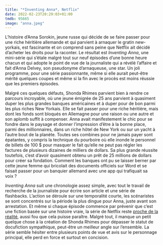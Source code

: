 ```yaml
---
title: "*Inventing Anna*, Netflix"
date: 2022-02-23T20:29:03+01:00
tmdb: 95665
image: "anna.jpeg"
---
```


L’histoire d’Anna Sorokin, jeune russe qui décide de se faire passer pour une riche héritière allemande et qui parvient à arnaquer le gratin new-yorkais, est fascinante et on comprend sans peine que Netflix ait décidé d’acheter les droits pour la raconter. Le résultat est *Inventing Anna*, une mini-série qui s’étale malgré tout sur neuf épisodes d’une bonne heure chacun et qui adopte le point de vue de la journaliste qui a révélé l’affaire et fait d’Anna Delvey, son pseudonyme d’arnaqueuse, une star. Un joli programme, pour une série passionnante, même si elle aurait peut-être mérité quelques coupes et même si la fin avec le procès est moins réussie que les premiers épisodes.

Malgré ces quelques défauts, Shonda Rhimes parvient bien à rendre ce parcours incroyable, où une jeune émigrée de 25 ans parvient à quasiment duper les plus grandes banques américaines et à duper pour de bon parmi les plus riches New Yorkais. Elle se fait passer pour une riche héritière, mais dont les fonds sont bloqués en Allemagne pour une raison ou une autre et son aplomb suffit à compenser. Anna avait manifestement le chic pour se fondre dans le paysage et donner l’impression d’être à la bonne place, parmi des millionnaires, dans un riche hôtel de New York ou sur un yacht à l’autre bout de la planète. Toutes ses combines pour ne jamais payer sont épatantes, y compris la technique du pourboire où elle inonde le personnel de billets de 100 $ pour masquer le fait qu’elle ne peut pas régler les factures de plusieurs dizaines de milliers de dollars. Sa plus grande réussite toutefois, c’est d’avoir quasiment obtenu un prêt de 25 millions de dollars pour créer sa fondation. Comment les banques ont pu se laisser berner par cette jeune femme qui bricolait des documents officiels sur Word et se faisait passer pour un banquier allemand avec une app qui trafiquait sa voix ? 

*Inventing Anna* suit une chronologie assez simple, avec tout le travail de recherche de la journaliste pour écrire son article et une série de flashbacks. L’action se déroule sur une temporalité courte, les scénaristes se sont concentrés sur la période la plus dingue pour Anna, juste avant son arrestation. Et même si chaque épisode commence par prévenir que c’est une fiction basée sur une histoire vraie, la série de Netflix reste [proche de la réalité](https://en.wikipedia.org/wiki/Anna_Sorokin), aussi fou que cela puisse paraître. Malgré tout, il manque un petit quelque chose à la création de Shonda Rhimes pour dépasser le statut de docufiction sympathique, peut-être un meilleur angle sur l’ensemble. La série semble hésiter entre plusieurs points de vue et avis sur le personnage principal, elle perd en force et surtout en concision. 